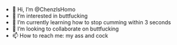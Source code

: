 - 👋 Hi, I’m @ChenzIsHomo
- 👀 I’m interested in buttfucking
- 🌱 I’m currently learning how to stop cumming within 3 seconds
- 💞️ I’m looking to collaborate on buttfucking
- 📫 How to reach me: my ass and cock

<!---
ChenzIsHomo/ChenzIsHomo is a ✨ special ✨ repository because its `README.md` (this file) appears on your GitHub profile.
You can click the Preview link to take a look at your changes.
--->
